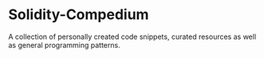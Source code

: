 # Solidity-Compedium
A collection of personally created code snippets, curated resources as well as general programming patterns.
